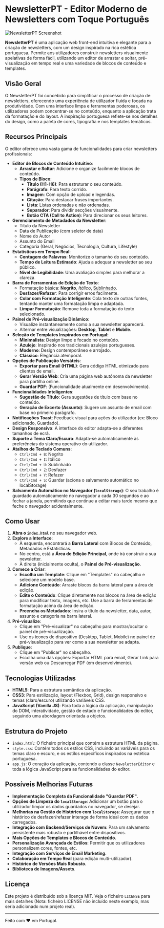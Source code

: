 # NewsletterPT - Editor Moderno de Newsletters com Toque Português

![NewsletterPT Screenshot](https://via.placeholder.com/800x400.png?text=NewsletterPT+Interface)

**NewsletterPT** é uma aplicação web front-end intuitiva e elegante para a criação de newsletters, com um design inspirado na rica estética portuguesa. Permite aos utilizadores construir newsletters visualmente apelativas de forma fácil, utilizando um editor de arrastar e soltar, pré-visualização em tempo real e uma variedade de blocos de conteúdo e templates.

## Visão Geral

O NewsletterPT foi concebido para simplificar o processo de criação de newsletters, oferecendo uma experiência de utilizador fluida e focada na produtividade. Com uma interface limpa e ferramentas poderosas, os utilizadores podem concentrar-se no conteúdo, enquanto a aplicação trata da formatação e do layout. A inspiração portuguesa reflete-se nos detalhes do design, como a paleta de cores, tipografia e nos templates temáticos.

## Recursos Principais

O editor oferece uma vasta gama de funcionalidades para criar newsletters profissionais:

*   **Editor de Blocos de Conteúdo Intuitivo**:
    *   **Arrastar e Soltar**: Adicione e organize facilmente blocos de conteúdo.
    *   **Tipos de Bloco**:
        *   **Título (H1-H6)**: Para estruturar o seu conteúdo.
        *   **Parágrafo**: Para texto corrido.
        *   **Imagem**: Com opção de upload e legendas.
        *   **Citação**: Para destacar frases importantes.
        *   **Lista**: Listas ordenadas e não ordenadas.
        *   **Separador**: Para dividir secções visualmente.
        *   **Botão CTA (Call to Action)**: Para direcionar os seus leitores.
*   **Gerenciamento de Metadados da Newsletter**:
    *   Título da Newsletter
    *   Data de Publicação (com seletor de data)
    *   Nome do Autor
    *   Assunto do Email
    *   Categoria (Geral, Negócios, Tecnologia, Cultura, Lifestyle)
*   **Estatísticas em Tempo Real**:
    *   **Contagem de Palavras**: Monitorize o tamanho do seu conteúdo.
    *   **Tempo de Leitura Estimado**: Ajuda a adequar a newsletter ao seu público.
    *   **Nível de Legibilidade**: Uma avaliação simples para melhorar a clareza.
*   **Barra de Ferramentas de Edição de Texto**:
    *   Formatação básica: **Negrito**, *Itálico*, <u>Sublinhado</u>.
    *   **Desfazer/Refazer**: Para corrigir erros facilmente.
    *   **Colar com Formatação Inteligente**: Cola texto de outras fontes, tentando manter uma formatação limpa e adaptada.
    *   **Limpar Formatação**: Remove toda a formatação do texto selecionado.
*   **Painel de Pré-visualização Dinâmico**:
    *   Visualize instantaneamente como a sua newsletter aparecerá.
    *   Alternar entre visualizações: **Desktop**, **Tablet** e **Mobile**.
*   **Seleção de Templates Inspirados em Portugal**:
    *   **Minimalista**: Design limpo e focado no conteúdo.
    *   **Azulejo**: Inspirado nos tradicionais azulejos portugueses.
    *   **Moderno**: Design contemporâneo e arrojado.
    *   **Clássico**: Elegância atemporal.
*   **Opções de Publicação Versáteis**:
    *   **Exportar para Email (HTML)**: Gera código HTML otimizado para clientes de email.
    *   **Gerar Versão Web**: Cria uma página web autónoma da newsletter para partilha online.
    *   **Guardar PDF**: (Funcionalidade atualmente em desenvolvimento).
*   **Funcionalidades Inteligentes**:
    *   **Sugestão de Título**: Gera sugestões de título com base no conteúdo.
    *   **Geração de Excerto (Assunto)**: Sugere um assunto de email com base no primeiro parágrafo.
*   **Notificações Toast**: Feedback visual para ações do utilizador (ex: Bloco adicionado, Guardado).
*   **Design Responsivo**: A interface do editor adapta-se a diferentes tamanhos de ecrã.
*   **Suporte a Tema Claro/Escuro**: Adapta-se automaticamente às preferências do sistema operativo do utilizador.
*   **Atalhos de Teclado Comuns**:
    *   `Ctrl/Cmd + B`: Negrito
    *   `Ctrl/Cmd + I`: Itálico
    *   `Ctrl/Cmd + U`: Sublinhado
    *   `Ctrl/Cmd + Z`: Desfazer
    *   `Ctrl/Cmd + Y`: Refazer
    *   `Ctrl/Cmd + S`: Guardar (aciona o salvamento automático no localStorage)
*   **Salvamento Automático no Navegador (`localStorage`)**: O seu trabalho é guardado automaticamente no navegador a cada 30 segundos e ao fechar a janela, permitindo que continue a editar mais tarde mesmo que feche o navegador acidentalmente.

## Como Usar

1.  **Abra o `index.html`** no seu navegador web.
2.  **Explore a Interface**:
    *   À esquerda, encontrará a **Barra Lateral** com Blocos de Conteúdo, Metadados e Estatísticas.
    *   No centro, está a **Área de Edição Principal**, onde irá construir a sua newsletter.
    *   À direita (inicialmente oculta), o **Painel de Pré-visualização**.
3.  **Comece a Criar**:
    *   **Escolha um Template**: Clique em "Templates" no cabeçalho e selecione um modelo base.
    *   **Adicione Conteúdo**: Arraste blocos da barra lateral para a área de edição.
    *   **Edite o Conteúdo**: Clique diretamente nos blocos na área de edição para modificar texto, imagens, etc. Use a barra de ferramentas de formatação acima da área de edição.
    *   **Preencha os Metadados**: Insira o título da newsletter, data, autor, assunto e categoria na barra lateral.
4.  **Pré-visualize**:
    *   Clique em "Pré-visualizar" no cabeçalho para mostrar/ocultar o painel de pré-visualização.
    *   Use os ícones de dispositivo (Desktop, Tablet, Mobile) no painel de pré-visualização para ver como a sua newsletter se adapta.
5.  **Publique**:
    *   Clique em "Publicar" no cabeçalho.
    *   Escolha uma das opções: Exportar HTML para email, Gerar Link para versão web ou Descarregar PDF (em desenvolvimento).

## Tecnologias Utilizadas

*   **HTML5**: Para a estrutura semântica da aplicação.
*   **CSS3**: Para estilização, layout (Flexbox, Grid), design responsivo e temas (claro/escuro) utilizando variáveis CSS.
*   **JavaScript (Vanilla JS)**: Para toda a lógica da aplicação, manipulação do DOM, interatividade, gestão de estado e funcionalidades do editor, seguindo uma abordagem orientada a objetos.

## Estrutura do Projeto

*   `index.html`: O ficheiro principal que contém a estrutura HTML da página.
*   `style.css`: Contém todos os estilos CSS, incluindo as variáveis para os temas claro e escuro, e os estilos específicos inspirados na estética portuguesa.
*   `app.js`: O coração da aplicação, contendo a classe `NewsletterEditor` e toda a lógica JavaScript para as funcionalidades do editor.

## Possíveis Melhorias Futuras

*   **Implementação Completa da Funcionalidade "Guardar PDF"**.
*   **Opções de Limpeza do `localStorage`**: Adicionar um botão para o utilizador limpar os dados guardados no navegador, se desejar.
*   **Melhorias na Gestão de Histórico com `localStorage`**: Assegurar que o histórico de desfazer/refazer interage de forma ideal com os dados carregados.
*   **Integração com Backend/Serviços de Nuvem**: Para um salvamento persistente mais robusto e partilhável entre dispositivos.
*   **Mais Opções de Templates e Blocos de Conteúdo**.
*   **Personalização Avançada de Estilos**: Permitir que os utilizadores personalizem cores, fontes, etc.
*   **Integração com Serviços de Email Marketing**.
*   **Colaboração em Tempo Real** (para edição multi-utilizador).
*   **Histórico de Versões Mais Robusto**.
*   **Biblioteca de Imagens/Assets**.

## Licença

Este projeto é distribuído sob a licença MIT. Veja o ficheiro `LICENSE` para mais detalhes (Nota: ficheiro LICENSE não incluído neste exemplo, mas seria adicionado num projeto real).

---

Feito com ❤️ em Portugal.
